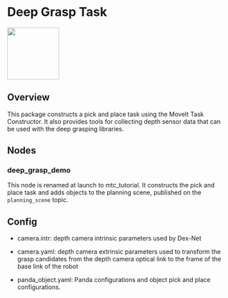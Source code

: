 # Deep Grasp Task
<img src="https://picknik.ai/assets/images/logo.jpg" width="120">

## Overview
This package constructs a pick and place task using the MoveIt Task Constructor. It also provides tools for collecting depth sensor data that can be used with the deep grasping libraries.

## Nodes
### deep_grasp_demo
This node is renamed at launch to mtc_tutorial. It constructs the pick and place task and adds objects to the planning scene, published on the `planning_scene` topic. 

## Config
* camera.intr: depth camera intrinsic parameters used by Dex-Net

* camera.yaml: depth camera extrinsic parameters used to transform the grasp candidates from the depth camera optical link to the frame of the base link of the robot

* panda_object.yaml: Panda configurations and object pick and place configurations.
